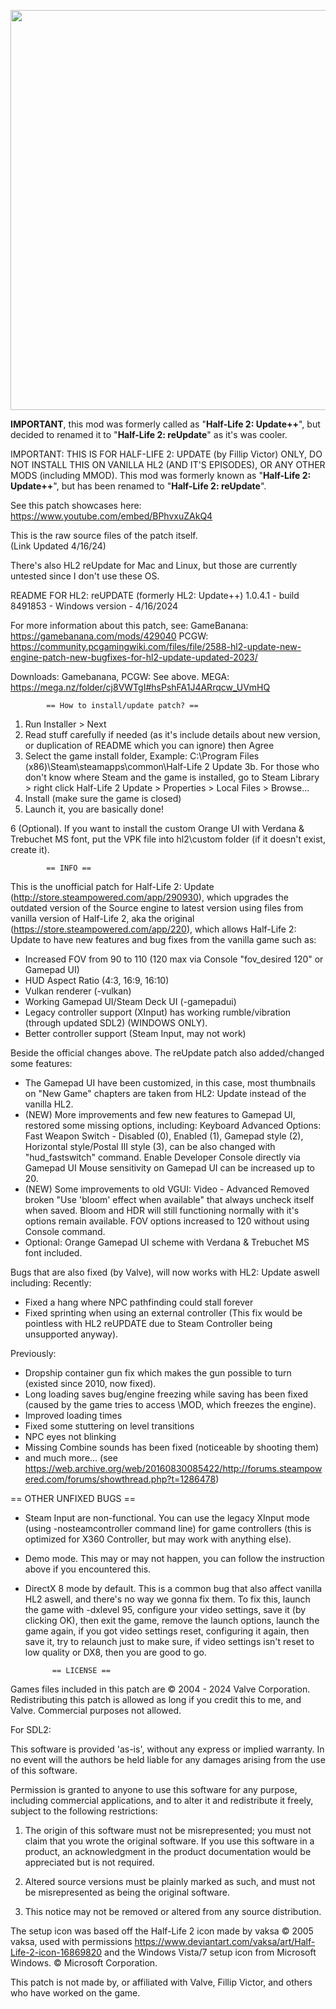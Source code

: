 <img src="https://raw.githubusercontent.com/megakarlach/HL2UpdatePlusPlus/main/hl2reupdatelogo.jpg" width="640" ><br>

**IMPORTANT**, this mod was formerly called as "__Half-Life 2: Update++__", but decided to renamed it to "**Half-Life 2: reUpdate**" as it's was cooler.

IMPORTANT: THIS IS FOR HALF-LIFE 2: UPDATE (by Fillip Victor) ONLY, DO NOT INSTALL THIS ON VANILLA HL2 (AND IT'S EPISODES), OR ANY OTHER MODS (including MMOD).
This mod was formerly known as "__Half-Life 2: Update++__", but has been renamed to "**Half-Life 2: reUpdate**".

See this patch showcases here:
https://www.youtube.com/embed/BPhvxuZAkQ4

This is the raw source files of the patch itself.<br>
(Link Updated 4/16/24)<br>

There's also HL2 reUpdate for Mac and Linux, but those are currently untested since I don't use these OS.

README FOR HL2: reUPDATE (formerly HL2: Update++)
1.0.4.1 - build 8491853 - Windows version - 4/16/2024

For more information about this patch, see:
GameBanana: https://gamebanana.com/mods/429040
PCGW: https://community.pcgamingwiki.com/files/file/2588-hl2-update-new-engine-patch-new-bugfixes-for-hl2-update-updated-2023/

Downloads:
Gamebanana, PCGW: See above.
MEGA: https://mega.nz/folder/cj8VWTgI#hsPshFA1J4ARrqcw_UVmHQ

			== How to install/update patch? ==
1. Run Installer > Next
2. Read stuff carefully if needed (as it's include details about new version, or duplication of README which you can ignore) then Agree
3. Select the game install folder, Example: C:\Program Files (x86)\Steam\steamapps\common\Half-Life 2 Update
3b. For those who don't know where Steam and the game is installed, go to Steam Library > 
right click Half-Life 2 Update > Properties > Local Files > Browse...
4. Install (make sure the game is closed)
5. Launch it, you are basically done!

6 (Optional). If you want to install the custom Orange UI with Verdana & Trebuchet MS font, 
put the VPK file into hl2\custom folder (if it doesn't exist, create it).

			== INFO ==

This is the unofficial patch for Half-Life 2: Update (http://store.steampowered.com/app/290930), which upgrades the outdated version of the Source engine to latest version using files from vanilla version of Half-Life 2, aka the original 
(https://store.steampowered.com/app/220), which allows Half-Life 2: Update to have new features and bug fixes from the vanilla game such as:

- Increased FOV from 90 to 110 (120 max via Console "fov_desired 120" or Gamepad UI)
- HUD Aspect Ratio (4:3, 16:9, 16:10)
- Vulkan renderer (-vulkan)
- Working Gamepad UI/Steam Deck UI (-gamepadui)
- Legacy controller support (XInput) has working rumble/vibration (through updated SDL2) (WINDOWS ONLY).
- Better controller support (Steam Input, may not work)

Beside the official changes above. The reUpdate patch also added/changed some features:
- The Gamepad UI have been customized, in this case, most thumbnails on "New Game" chapters are taken from HL2: Update instead of the vanilla HL2.
- (NEW) More improvements and few new features to Gamepad UI, restored some missing options, including:
Keyboard Advanced Options:
Fast Weapon Switch - Disabled (0), Enabled (1), Gamepad style (2), Horizontal style/Postal III style (3), can be also changed with "hud_fastswitch" command.
Enable Developer Console directly via Gamepad UI
Mouse sensitivity on Gamepad UI can be increased up to 20.
- (NEW) Some improvements to old VGUI:
Video - Advanced
Removed broken "Use 'bloom' effect when available" that always uncheck itself when saved. Bloom and HDR will still functioning normally with it's options remain available.
FOV options increased to 120 without using Console command.
- Optional: Orange Gamepad UI scheme with Verdana & Trebuchet MS font included.

Bugs that are also fixed (by Valve), will now works with HL2: Update aswell including:
Recently:
- Fixed a hang where NPC pathfinding could stall forever
- Fixed sprinting when using an external controller (This fix would be pointless with HL2 reUPDATE due to Steam Controller being unsupported anyway).

Previously:
- Dropship container gun fix which makes the gun possible to turn (existed since 2010, now fixed).
- Long loading saves bug/engine freezing while saving has been fixed (caused by the game tries to access \\MOD, which freezes the engine).
- Improved loading times
- Fixed some stuttering on level transitions
- NPC eyes not blinking
- Missing Combine sounds has been fixed (noticeable by shooting them)
- and much more... (see https://web.archive.org/web/20160830085422/http://forums.steampowered.com/forums/showthread.php?t=1286478)

== OTHER UNFIXED BUGS ==
- Steam Input are non-functional. You can use the legacy XInput mode (using -nosteamcontroller command line) for game controllers (this is optimized for X360 Controller, but may work
with anything else).
- Demo mode. This may or may not happen, you can follow the instruction above if you encountered this.
- DirectX 8 mode by default. This is a common bug that also affect vanilla HL2 aswell, and there's no way we gonna fix them. To fix this, launch the game with -dxlevel 95, configure your video settings, save it (by clicking OK), then
exit the game, remove the launch options, launch the game again, if you got video settings reset, configuring it again, then save it, try to relaunch
just to make sure, if video settings isn't reset to low quality or DX8, then you are good to go.

			== LICENSE ==

Games files included in this patch are © 2004 - 2024 Valve Corporation.
Redistributing this patch is allowed as long if you credit this to me, and Valve. Commercial purposes not allowed.

For SDL2:

This software is provided 'as-is', without any express or implied
warranty.  In no event will the authors be held liable for any damages
arising from the use of this software.


Permission is granted to anyone to use this software for any purpose,
including commercial applications, and to alter it and redistribute it
freely, subject to the following restrictions:

1. The origin of this software must not be misrepresented; you must not
   claim that you wrote the original software. If you use this software
   in a product, an acknowledgment in the product documentation would be
   appreciated but is not required.

2. Altered source versions must be plainly marked as such, and must not be
   misrepresented as being the original software.

3. This notice may not be removed or altered from any source distribution.

The setup icon was based off the Half-Life 2 icon made by vaksa
© 2005 vaksa, used with permissions
https://www.deviantart.com/vaksa/art/Half-Life-2-icon-16869820
and the Windows Vista/7 setup icon from Microsoft Windows. © Microsoft Corporation.

This patch is not made by, or affiliated with Valve, Fillip Victor, and others who have worked on the game.



